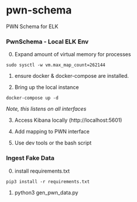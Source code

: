 # pwn-schema
PWN Schema for ELK

### PwnSchema - Local ELK Env

0. Expand amount of virtual memory for processes
```
sudo sysctl -w vm.max_map_count=262144
```

1. ensure docker & docker-compose are installed.

2. Bring up the local instance
```
docker-compose up -d 
```
*Note, this listens on all interfaces*

3. Access Kibana locally (http://localhost:5601)

4. Add mapping to PWN interface

5. Use dev tools or the bash script


### Ingest Fake Data
0. install requirements.txt
```
pip3 install -r requirements.txt
```

1. python3 gen_pwn_data.py
